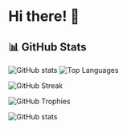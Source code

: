 # Hi there! 👋

## 📊 GitHub Stats

![GitHub stats](https://github-readme-stats.vercel.app/api?username=Rume7&show_icons=true&hide=issues&theme=tokyonight&count_private=true&rank_icon=percentile)  ![Top Languages](https://github-readme-stats.vercel.app/api/top-langs/?username=Rume7&layout=compact&theme=tokyonight)

![GitHub Streak](https://github-readme-streak-stats.herokuapp.com/?user=Rume7&theme=tokyonight)

![GitHub Trophies](https://github-profile-trophy.vercel.app/?username=Rume7&theme=onedark) 

<!-- Custom rank icon -->
![GitHub stats](https://github-readme-stats.vercel.app/api?username=Rume7&hide=issues&show_icons=true&theme=tokyonight)



<!--
**Rume7/Rume7** is a ✨ _special_ ✨ repository because its `README.md` (this file) appears on your GitHub profile.

Here are some ideas to get you started:

- 🔭 I’m currently working on ...
- 🌱 I’m currently learning ...
- 👯 I’m looking to collaborate on ...
- 🤔 I’m looking for help with ...
- 💬 Ask me about ...
- 📫 How to reach me: ...
- 😄 Pronouns: ...
- ⚡ Fun fact: ...
-->
